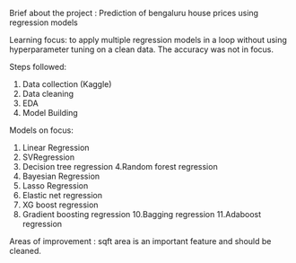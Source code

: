 Brief about the project : Prediction of bengaluru house prices using regression models

Learning focus: to apply multiple regression models in a loop without using hyperparameter tuning on a clean data. The accuracy was not in focus.

Steps followed:
1. Data collection (Kaggle)
2. Data cleaning
3. EDA
4. Model Building

Models  on focus:
1. Linear Regression 
2. SVRegression
3. Decision tree regression 
4.Random forest regression
5. Bayesian Regression
6. Lasso Regression
7. Elastic net regression
8. XG boost regression 
9. Gradient boosting regression
10.Bagging regression
11.Adaboost regression

Areas of improvement : sqft area is an important feature and should be cleaned. 

